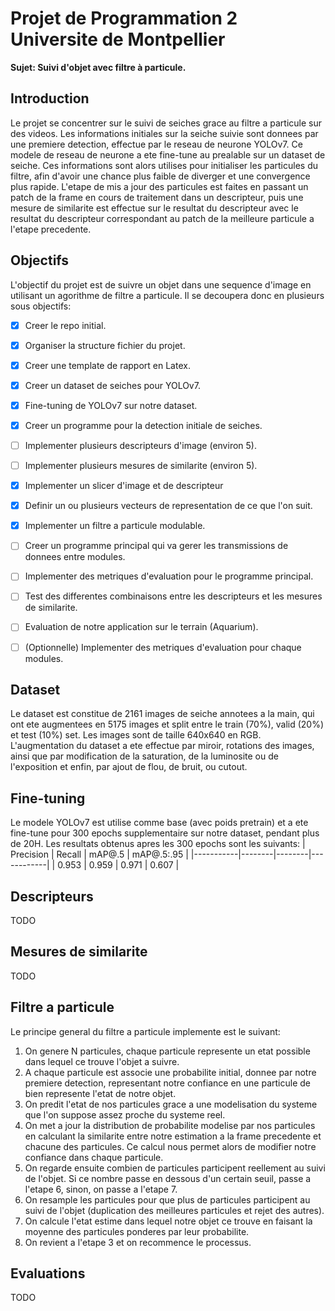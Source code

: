 # Projet de Programmation 2 Universite de Montpellier

**Sujet: Suivi d'objet avec filtre à particule.**

## Introduction

Le projet se concentrer sur le suivi de seiches grace au filtre a particule sur des videos. 
Les informations initiales sur la seiche suivie sont donnees par une premiere detection, effectue par le reseau de neurone YOLOv7. Ce modele de reseau de neurone a ete fine-tune au prealable sur un dataset de seiche.
Ces informations sont alors utilises pour initialiser les particules du filtre, afin d'avoir une chance plus faible de diverger et une convergence plus rapide.
L'etape de mis a jour des particules est faites en passant un patch de la frame en cours de traitement dans un descripteur, puis une mesure de similarite est effectue sur le resultat du descripteur avec le resultat du descripteur correspondant au patch de la meilleure particule a l'etape precedente.


## Objectifs

L'objectif du projet est de suivre un objet dans une sequence d'image en utilisant un agorithme de filtre a particule.
Il se decoupera donc en plusieurs sous objectifs:

- [x] Creer le repo initial.
- [x] Organiser la structure fichier du projet.
- [x] Creer une template de rapport en Latex.
- [x] Creer un dataset de seiches pour YOLOv7.
- [x] Fine-tuning de YOLOv7 sur notre dataset.
- [x] Creer un programme pour la detection initiale de seiches.
- [ ] Implementer plusieurs descripteurs d'image (environ 5).
- [ ] Implementer plusieurs mesures de similarite (environ 5).
- [x] Implementer un slicer d'image et de descripteur
- [x] Definir un ou plusieurs vecteurs de representation de ce que l'on suit.
- [x] Implementer un filtre a particule modulable.
- [ ] Creer un programme principal qui va gerer les transmissions de donnees entre modules.
- [ ] Implementer des metriques d'evaluation pour le programme principal.
- [ ] Test des differentes combinaisons entre les descripteurs et les mesures de similarite.
- [ ] Evaluation de notre application sur le terrain (Aquarium). 
- [ ] (Optionnelle) Implementer des metriques d'evaluation pour chaque modules.


## Dataset
Le dataset est constitue de 2161 images de seiche annotees a la main, qui ont ete augmentees en 5175 images et split entre le train (70%), valid (20%) et test (10%) set.
Les images sont de taille 640x640 en RGB. 
L'augmentation du dataset a ete effectue par miroir, rotations des images, ainsi que par modification de la saturation, de la luminosite ou de l'exposition et enfin, par ajout de flou, de bruit, ou cutout.


## Fine-tuning
Le modele YOLOv7 est utilise comme base (avec poids pretrain) et a ete fine-tune pour 300 epochs supplementaire sur notre dataset, pendant plus de 20H.
Les resultats obtenus apres les 300 epochs sont les suivants:
| Precision | Recall | mAP@.5 | mAP@.5:.95 |
|-----------|--------|--------|------------|
| 0.953     | 0.959  | 0.971  | 0.607      |


## Descripteurs
TODO


## Mesures de similarite
TODO


## Filtre a particule
Le principe general du filtre a particule implemente est le suivant:
  1. On genere N particules, chaque particule represente un etat possible dans lequel ce trouve l'objet a suivre.
  2. A chaque particule est associe une probabilite initial, donnee par notre premiere detection, representant notre confiance en une particule de bien represente l'etat de notre objet.
  3. On predit l'etat de nos particules grace a une modelisation du systeme que l'on suppose assez proche du systeme reel.
  4. On met a jour la distribution de probabilite modelise par nos particules en calculant la similarite entre notre estimation a la frame precedente et chacune des particules. Ce calcul nous permet alors de modifier notre confiance dans chaque particule.
  5. On regarde ensuite combien de particules participent reellement au suivi de l'objet. Si ce nombre passe en dessous d'un certain seuil, passe a l'etape 6, sinon, on passe a l'etape 7.
  6. On resample les particules pour que plus de particules participent au suivi de l'objet (duplication des meilleures particules et rejet des autres). 
  7. On calcule l'etat estime dans lequel notre objet ce trouve en faisant la moyenne des particules ponderes par leur probabilite.
  8. On revient a l'etape 3 et on recommence le processus.


## Evaluations
TODO
